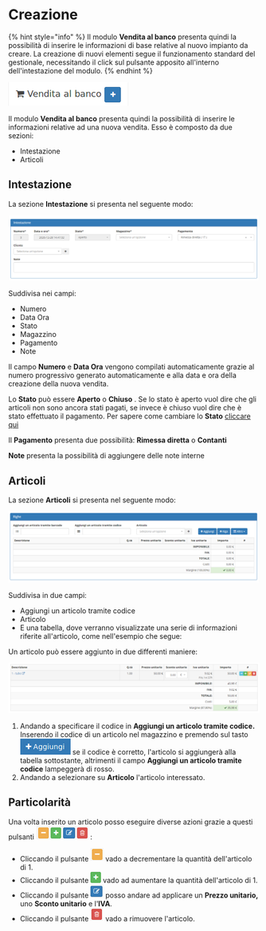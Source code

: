 # Creazione

{% hint style="info" %}
Il modulo **Vendita al banco** presenta quindi la possibilità di inserire le informazioni di base relative al nuovo impianto da creare. La creazione di nuovi elementi segue il funzionamento standard del gestionale, necessitando il click sul pulsante apposito all'interno dell'intestazione del modulo.
{% endhint %}

![](../../.gitbook/assets/vendita2.png)

Il modulo **Vendita al banco** presenta quindi la possibilità di inserire le informazioni relative ad una nuova vendita. Esso è composto da due sezioni:

* Intestazione
* Articoli

## Intestazione

La sezione **Intestazione** si presenta nel seguente modo:

![](../../.gitbook/assets/vend2.png)

Suddivisa nei campi:

* Numero
* Data Ora
* Stato
* Magazzino
* Pagamento
* Note

Il campo **Numero** e **Data Ora** vengono compilati automaticamente grazie al numero progressivo generato automaticamente e alla data e ora della creazione della nuova vendita.

Lo **Stato** può essere **Aperto** o **Chiuso** . Se lo stato è aperto vuol dire che gli articoli non sono ancora stati pagati, se invece è chiuso vuol dire che è stato effettuato il pagamento. Per sapere come cambiare lo **Stato** [cliccare qui](azioni-aggiuntive.md)

Il **Pagamento** presenta due possibilità: **Rimessa diretta** o **Contanti**

**Note** presenta la possibilità di aggiungere delle note interne

## Articoli

La sezione **Articoli** si presenta nel seguente modo:

![](../../.gitbook/assets/vend3.png)

Suddivisa in due campi:

* Aggiungi un articolo tramite codice
* Articolo
* E una tabella, dove verranno visualizzate una serie di informazioni riferite all'articolo, come nell'esempio che segue:

Un articolo può essere aggiunto in due differenti maniere:

![](../../.gitbook/assets/vend4.png)

1. Andando a specificare il codice in **Aggiungi un articolo tramite codice.** Inserendo il codice di un articolo nel magazzino e premendo sul tasto ![](../../.gitbook/assets/aggiungi.png) se il codice è corretto, l'articolo si aggiungerà alla tabella sottostante, altrimenti il campo **Aggiungi un articolo tramite codice** lampeggerà di rosso.
2. Andando a selezionare su **Articolo** l'articolo interessato.

## Particolarità

Una volta inserito un articolo posso eseguire diverse azioni grazie a questi pulsanti ![](../../.gitbook/assets/undefined.png) :

* Cliccando il pulsante ![](../../.gitbook/assets/giallo.png) vado a decrementare la quantità dell'articolo di 1.
* Cliccando il pulsante ![](../../.gitbook/assets/verde.png) vado ad aumentare la quantità dell'articolo di 1.
* Cliccando il pulsante ![](../../.gitbook/assets/blue%20%281%29.png) posso andare ad applicare un **Prezzo unitario,** uno **Sconto unitario** e l'**IVA**.
* Cliccando il pulsante ![](../../.gitbook/assets/rosso.png) vado a rimuovere l'articolo.

